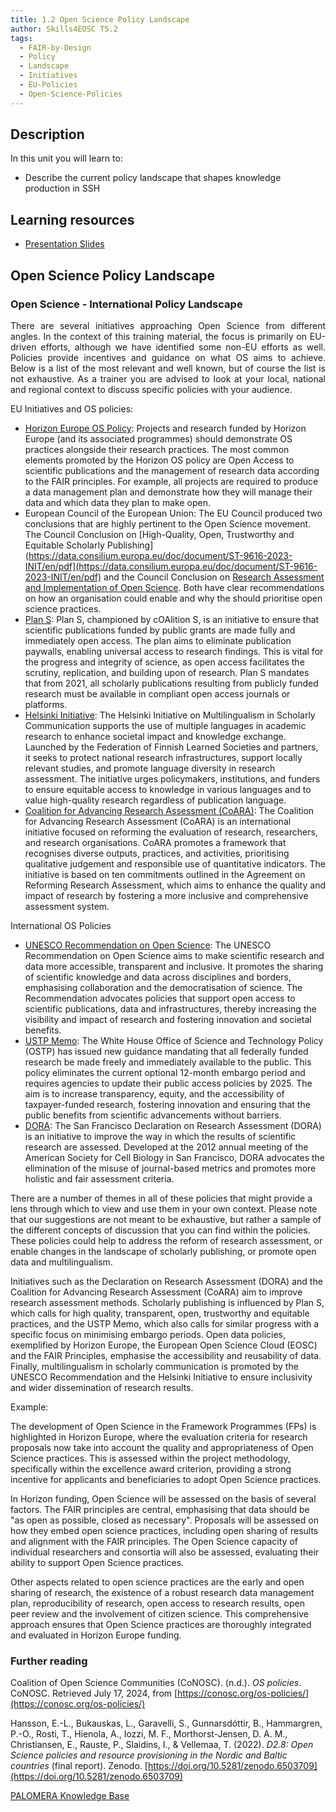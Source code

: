 ```yaml
---
title: 1.2 Open Science Policy Landscape
author: Skills4EOSC T5.2
tags:
  - FAIR-by-Design
  - Policy
  - Landscape
  - Initiatives
  - EU-Policies
  - Open-Science-Policies
---
```

## Description

In this unit you will learn to: 

- Describe the current policy landscape that shapes knowledge production in SSH


## Learning resources

- <a href="https://docs.google.com/presentation/d/1uLH1zpYuoPVE1hO95_Q9oz_mKVDJlMwN/edit?usp=sharing&ouid=102604071504748959042&rtpof=true&sd=true" target="_blank">Presentation Slides</a>

## Open Science Policy Landscape

### Open Science - International Policy Landscape

<p align="justify">There are several initiatives approaching Open Science from different angles. In the context of this training material, the focus is primarily on EU-driven efforts, although we have identified some non-EU efforts as well. Policies provide incentives and guidance on what OS aims to achieve. Below is a list of the most relevant and well known, but of course the list is not exhaustive. As a trainer you are advised to look at your local, national and regional context to discuss specific policies with your audience.</p>

EU Initiatives and OS policies: 

- [Horizon Europe OS Policy](https://rea.ec.europa.eu/open-science_en): Projects and research funded by Horizon Europe (and its associated programmes) should demonstrate OS practices alongside their research practices. The most common elements promoted by the Horizon OS policy are Open Access to scientific publications and the management of research data according to the FAIR principles. For example, all projects are required to produce a data management plan and demonstrate how they will manage their data and which data they plan to make open.
- European Council of the European Union: The EU Council produced two conclusions that are highly pertinent to the Open Science movement. The Council Conclusion on [High-Quality, Open, Trustworthy and Equitable Scholarly Publishing](https://data.consilium.europa.eu/doc/document/ST-9616-2023-INIT/en/pdf](https://data.consilium.europa.eu/doc/document/ST-9616-2023-INIT/en/pdf) and the Council Conclusion on [Research Assessment and Implementation of Open Science](https://www.consilium.europa.eu/media/56958/st10126-en22.pdf). Both have clear recommendations on how an organisation could enable and why the should prioritise open science practices.
- [Plan S](https://www.coalition-s.org/why-plan-s/): Plan S, championed by cOAlition S, is an initiative to ensure that scientific publications funded by public grants are made fully and immediately open access. The plan aims to eliminate publication paywalls, enabling universal access to research findings. This is vital for the progress and integrity of science, as open access facilitates the scrutiny, replication, and building upon of research. Plan S mandates that from 2021, all scholarly publications resulting from publicly funded research must be available in compliant open access journals or platforms.
- [Helsinki Initiative](https://www.helsinki-initiative.org/): The Helsinki Initiative on Multilingualism in Scholarly Communication supports the use of multiple languages in academic research to enhance societal impact and knowledge exchange. Launched by the Federation of Finnish Learned Societies and partners, it seeks to protect national research infrastructures, support locally relevant studies, and promote language diversity in research assessment. The initiative urges policymakers, institutions, and funders to ensure equitable access to knowledge in various languages and to value high-quality research regardless of publication language.
- [Coalition for Advancing Research Assessment (CoARA)](https://coara.eu/): The Coalition for Advancing Research Assessment (CoARA) is an international initiative focused on reforming the evaluation of research, researchers, and research organisations. CoARA promotes a framework that recognises diverse outputs, practices, and activities, prioritising qualitative judgement and responsible use of quantitative indicators. The initiative is based on ten commitments outlined in the Agreement on Reforming Research Assessment, which aims to enhance the quality and impact of research by fostering a more inclusive and comprehensive assessment system.


International OS Policies

- [UNESCO Recommendation on Open Science](https://unesdoc.unesco.org/ark:/48223/pf0000383323): The UNESCO Recommendation on Open Science aims to make scientific research and data more accessible, transparent and inclusive. It promotes the sharing of scientific knowledge and data across disciplines and borders, emphasising collaboration and the democratisation of science. The Recommendation advocates policies that support open access to scientific publications, data and infrastructures, thereby increasing the visibility and impact of research and fostering innovation and societal benefits.
- [USTP Memo](https://www.whitehouse.gov/ostp/news-updates/2022/08/25/ostp-issues-guidance-to-make-federally-funded-research-freely-available-without-delay/): The White House Office of Science and Technology Policy (OSTP) has issued new guidance mandating that all federally funded research be made freely and immediately available to the public. This policy eliminates the current optional 12-month embargo period and requires agencies to update their public access policies by 2025. The aim is to increase transparency, equity, and the accessibility of taxpayer-funded research, fostering innovation and ensuring that the public benefits from scientific advancements without barriers.
- [DORA](https://sfdora.org/): The San Francisco Declaration on Research Assessment (DORA) is an initiative to improve the way in which the results of scientific research are assessed. Developed at the 2012 annual meeting of the American Society for Cell Biology in San Francisco, DORA advocates the elimination of the misuse of journal-based metrics and promotes more holistic and fair assessment criteria.

There are a number of themes in all of these policies that might provide a lens through which to view and use them in your own context. Please note that our suggestions are not meant to be exhaustive, but rather a sample of the different concepts of discussion that you can find within the policies. These policies could help to address the reform of research assessment, or enable changes in the landscape of scholarly publishing, or promote open data and multilingualism.

Initiatives such as the Declaration on Research Assessment (DORA) and the Coalition for Advancing Research Assessment (CoARA) aim to improve research assessment methods. Scholarly publishing is influenced by Plan S, which calls for high quality, transparent, open, trustworthy and equitable practices, and the USTP Memo, which also calls for similar progress with a specific focus on minimising embargo periods. Open data policies, exemplified by Horizon Europe, the European Open Science Cloud (EOSC) and the FAIR Principles, emphasise the accessibility and reusability of data. Finally, multilingualism in scholarly communication is promoted by the UNESCO Recommendation and the Helsinki Initiative to ensure inclusivity and wider dissemination of research results.
  

Example: 

The development of Open Science in the Framework Programmes (FPs) is highlighted in Horizon Europe, where the evaluation criteria for research proposals now take into account the quality and appropriateness of Open Science practices. This is assessed within the project methodology, specifically within the excellence award criterion, providing a strong incentive for applicants and beneficiaries to adopt Open Science practices. 

In Horizon funding, Open Science will be assessed on the basis of several factors. The FAIR principles are central, emphasising that data should be "as open as possible, closed as necessary". Proposals will be assessed on how they embed open science practices, including open sharing of results and alignment with the FAIR principles. The Open Science capacity of individual researchers and consortia will also be assessed, evaluating their ability to support Open Science practices.

Other aspects related to open science practices are the early and open sharing of research, the existence of a robust research data management plan, reproducibility of research, open access to research results, open peer review and the involvement of citizen science. This comprehensive approach ensures that Open Science practices are thoroughly integrated and evaluated in Horizon Europe funding.

### Further reading

Coalition of Open Science Communities (CoNOSC). (n.d.). *OS policies*. CoNOSC. Retrieved July 17, 2024, from [https://conosc.org/os-policies/](https://conosc.org/os-policies/)

Hansson, E.-L., Bukauskas, L., Garavelli, S., Gunnarsdóttir, B., Hammargren, P.-O., Rosti, T., Hienola, A., Iozzi, M. F., Morthorst-Jensen, D. A. M., Christiansen, E., Rauste, P., Slaidins, I., & Vellemaa, T. (2022). *D2.8: Open Science policies and resource provisioning in the Nordic and Baltic countries* (final report). Zenodo. [https://doi.org/10.5281/zenodo.6503709](https://doi.org/10.5281/zenodo.6503709)

[PALOMERA  Knowledge Base](https://knowledgebase.oabooks-toolkit.org/home)





